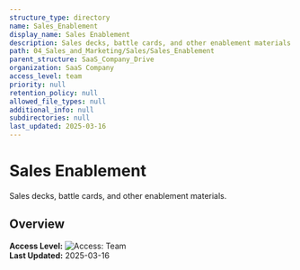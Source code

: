 ```yaml
---
structure_type: directory
name: Sales_Enablement
display_name: Sales Enablement
description: Sales decks, battle cards, and other enablement materials.
path: 04_Sales_and_Marketing/Sales/Sales_Enablement
parent_structure: SaaS_Company_Drive
organization: SaaS Company
access_level: team
priority: null
retention_policy: null
allowed_file_types: null
additional_info: null
subdirectories: null
last_updated: 2025-03-16
---
```


# Sales Enablement

Sales decks, battle cards, and other enablement materials.

## Overview

**Access Level:** ![Access: Team](https://img.shields.io/badge/Access-Team-blue)  
**Last Updated:** 2025-03-16  
